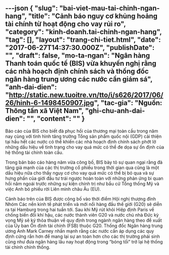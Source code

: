 ---json
{
    "slug": "bai-viet-mau-tai-chinh-ngan-hang",
    "title": "​Cảnh báo nguy cơ khủng hoảng tài chính từ hoạt động cho vay rủi ro",
    "category": "kinh-doanh.tai-chinh-ngan-hang",
    "tag": [],
    "layout": "trang-chi-tiet.html",
    "date": "2017-06-27T14:37:30.000Z",
    "publishDate": "",
    "draft": false,
    "mo-ta-ngan": "Ngân hàng Thanh toán quốc tế (BIS) vừa khuyến nghị rằng các nhà hoạch định chính sách và thống đốc ngân hàng trung ương các nước cần giám sá",
    "anh-dai-dien": "http://static.new.tuoitre.vn/tto/i/s626/2017/06/26/hinh-6-1498450907.jpg",
    "tac-gia": "Nguồn: Thông tấn xã Việt Nam",
    "ghi-chu-anh-dai-dien": "",
    "__content__": ""
}
---
<p>B&aacute;o c&aacute;o của BIS cho biết đ&agrave; phục hồi của thương mại to&agrave;n cầu trong năm nay c&ugrave;ng với t&igrave;nh h&igrave;nh tăng trưởng Tổng sản phẩm quốc nội (GDP) cải thiện tại hầu hết c&aacute;c nước c&oacute; thể khiến c&aacute;c nh&agrave; hoạch định ch&iacute;nh s&aacute;ch phớt lờ những dấu hiệu về t&igrave;nh trạng cho vay qu&aacute; mức c&oacute; thể đe dọa sự ổn định của hệ thống t&agrave;i ch&iacute;nh to&agrave;n cầu.</p>

<p>Trong bản b&aacute;o c&aacute;o h&agrave;ng năm vừa c&ocirc;ng bố, BIS b&agrave;y tỏ sự quan ngại rằng đ&agrave; tăng gi&aacute; mạnh của c&aacute;c thị trường cổ phiếu trong thời gian qua cũng l&agrave; một dấu hiệu nữa cho thấy nguy cơ cho vay qu&aacute; mức c&oacute; thể bị bỏ qua v&agrave; sự hưng phấn của giới đầu tư tr&aacute;i ngược ho&agrave;n to&agrave;n với những phản ứng bi quan hồi năm ngo&aacute;i trước những sự kiện ch&iacute;nh trị như bầu cử Tổng thống Mỹ v&agrave; việc Anh bỏ phiếu rời Li&ecirc;n minh ch&acirc;u &Acirc;u (EU).</p>

<p>Cảnh b&aacute;o tr&ecirc;n của BIS được c&ocirc;ng bố v&agrave;o thời điểm Hội nghị thượng đỉnh Nh&oacute;m C&aacute;c nền kinh tế ph&aacute;t triển v&agrave; mới nổi h&agrave;ng đầu thế giới (G20) sẽ diễn ra tại Hamburg trong hai tuần tới. Sau khi Mỹ r&uacute;t khỏi Hiệp định Paris về chống biến đổi kh&iacute; hậu, c&aacute;c nước th&agrave;nh vi&ecirc;n G20 v&agrave; nước chủ nh&agrave; Đức kỳ vọng Mỹ sẽ k&yacute; thỏa thuận về quy định trong ng&agrave;nh ng&acirc;n h&agrave;ng theo đề xuất của Ủy ban Ổn định t&agrave;i ch&iacute;nh (FSB) thuộc G20. Thống đốc Ng&acirc;n h&agrave;ng trung ương Anh Mark Carney nhấn mạnh rằng c&aacute;c nước cần &aacute;p dụng c&aacute;c quy định cứng rắn hơn để mang lại sự an to&agrave;n hơn cho c&aacute;c thị trường ph&aacute;i sinh cũng như đưa ng&acirc;n h&agrave;ng l&acirc;u nay hoạt động trong &ldquo;b&oacute;ng tối&rdquo; trở lại hệ thống t&agrave;i ch&iacute;nh ch&iacute;nh thống.</p>
